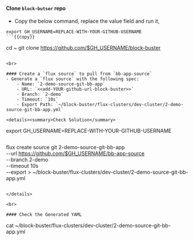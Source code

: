 #### Clone `block-butser` repo
- Copy the below command, replace the value field and run it,

```
export GH_USERNAME=REPLACE-WITH-YOUR-GITHUB-USERNAME
```{{copy}}

```
cd ~
git clone https://github.com/$GH_USERNAME/block-buster
```{{exec}}

<br>

#### Create a `flux source` to pull from `bb-app-source`
- Generate a `flux source` with the following spec:
    - Name: `2-demo-source-git-bb-app`
    - URL: `<<add-YOUR-github-url-block-buster>>`
    - Branch: `2-demo`
    - Timeout: `10s`
    - Export Path: `~/block-buster/flux-clusters/dev-cluster/2-demo-source-git-bb-app.yml`

<details><summary>Check Solution</summary>

```
export GH_USERNAME=REPLACE-WITH-YOUR-GITHUB-USERNAME
```{{copy}}

```
flux create source git 2-demo-source-git-bb-app \
--url https://github.com/$GH_USERNAME/bb-app-source \
--branch 2-demo \
--timeout 10s \
--export > ~/block-buster/flux-clusters/dev-cluster/2-demo-source-git-bb-app.yml
```{{exec}}

</details>

<br>

#### Check the Generated YAML
```
cat ~/block-buster/flux-clusters/dev-cluster/2-demo-source-git-bb-app.yml
```{{exec}}

